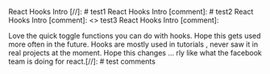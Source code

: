 React Hooks Intro [//]: # test1
React Hooks Intro [comment]: # test2
React Hooks Intro [comment]: <> test3
React Hooks Intro [comment]: <test4> 

Love the quick toggle functions you can do with hooks. Hope this gets used more often in the future. Hooks are mostly used in tutorials , never saw it in real projects at the moment. Hope this changes ... rly like what the facebook team is doing for react.[//]: # test comments
